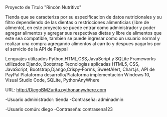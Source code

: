 Proyecto de Titulo "Rincón Nutritivo"

Tienda que se caracteriza por su especificacion de datos nutricionales y su filtro dependiendo de las dientas o restricciones alimenticias (libre de alimento), en este proyecto se puede entrar como 
administrador y poder agregar alimentos y agregar sus respectivas dietas y libre de alimentos que este sea compatible, tambien se puede ingresar como un usuario normal y realizar una compra
agregando alimentos al carrito y despues pagarlos por el servicio de la API de Paypal

Lenguajes utilizados Python,HTML,CSS,JavaScript y SQLite
Frameworks utilizados Djando, Bootstrap
Tecnologias aplicadas HTML5, CSS, JavaScript, Bootstrap,Django,Crispy-Forms, SweetAlert, Chart.js, API de PayPal
Plataforma desarrollo/Plataforma implementación Windows 10, Visual Studio Code, SQLite, PythonAnyWhere

URL: http://DiegoBMZurita.pythonanywhere.com

-Usuario administrador: tienda
-Contraseña: adminadmin

-Usuario común: diego
-Contraseña: contrasena123

